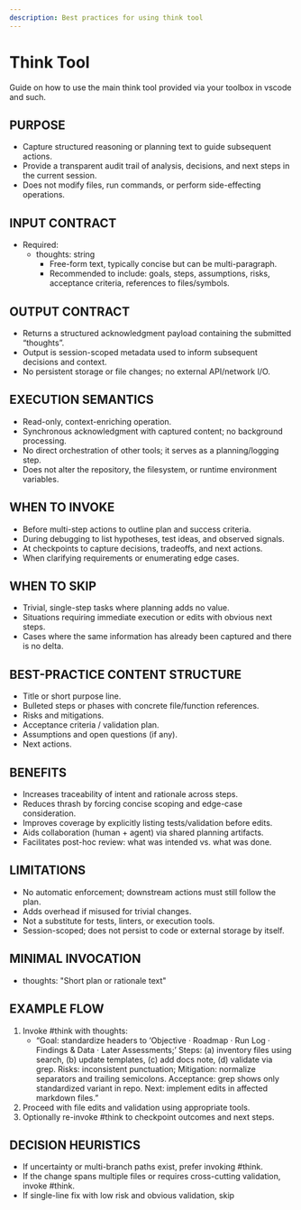 ```yaml
---
description: Best practices for using think tool
---
```


# Think Tool

Guide on how to use the main think tool provided via your toolbox in vscode and such.

## PURPOSE

- Capture structured reasoning or planning text to guide subsequent actions.
- Provide a transparent audit trail of analysis, decisions, and next steps in the current session.
- Does not modify files, run commands, or perform side-effecting operations.

## INPUT CONTRACT

- Required:
  - thoughts: string
    - Free-form text, typically concise but can be multi-paragraph.
    - Recommended to include: goals, steps, assumptions, risks, acceptance criteria, references to files/symbols.

## OUTPUT CONTRACT

- Returns a structured acknowledgment payload containing the submitted “thoughts”.
- Output is session-scoped metadata used to inform subsequent decisions and context.
- No persistent storage or file changes; no external API/network I/O.

## EXECUTION SEMANTICS

- Read-only, context-enriching operation.
- Synchronous acknowledgment with captured content; no background processing.
- No direct orchestration of other tools; it serves as a planning/logging step.
- Does not alter the repository, the filesystem, or runtime environment variables.

## WHEN TO INVOKE

- Before multi-step actions to outline plan and success criteria.
- During debugging to list hypotheses, test ideas, and observed signals.
- At checkpoints to capture decisions, tradeoffs, and next actions.
- When clarifying requirements or enumerating edge cases.

## WHEN TO SKIP

- Trivial, single-step tasks where planning adds no value.
- Situations requiring immediate execution or edits with obvious next steps.
- Cases where the same information has already been captured and there is no delta.

## BEST-PRACTICE CONTENT STRUCTURE

- Title or short purpose line.
- Bulleted steps or phases with concrete file/function references.
- Risks and mitigations.
- Acceptance criteria / validation plan.
- Assumptions and open questions (if any).
- Next actions.

## BENEFITS

- Increases traceability of intent and rationale across steps.
- Reduces thrash by forcing concise scoping and edge-case consideration.
- Improves coverage by explicitly listing tests/validation before edits.
- Aids collaboration (human + agent) via shared planning artifacts.
- Facilitates post-hoc review: what was intended vs. what was done.

## LIMITATIONS

- No automatic enforcement; downstream actions must still follow the plan.
- Adds overhead if misused for trivial changes.
- Not a substitute for tests, linters, or execution tools.
- Session-scoped; does not persist to code or external storage by itself.

## MINIMAL INVOCATION

- thoughts: "Short plan or rationale text"

## EXAMPLE FLOW

1. Invoke #think with thoughts:
   - “Goal: standardize headers to ‘Objective · Roadmap · Run Log · Findings & Data · Later Assessments;’
     Steps: (a) inventory files using search, (b) update templates, (c) add docs note, (d) validate via grep.
     Risks: inconsistent punctuation; Mitigation: normalize separators and trailing semicolons.
     Acceptance: grep shows only standardized variant in repo. Next: implement edits in affected markdown files.”
2. Proceed with file edits and validation using appropriate tools.
3. Optionally re-invoke #think to checkpoint outcomes and next steps.

## DECISION HEURISTICS

- If uncertainty or multi-branch paths exist, prefer invoking #think.
- If the change spans multiple files or requires cross-cutting validation, invoke #think.
- If single-line fix with low risk and obvious validation, skip
